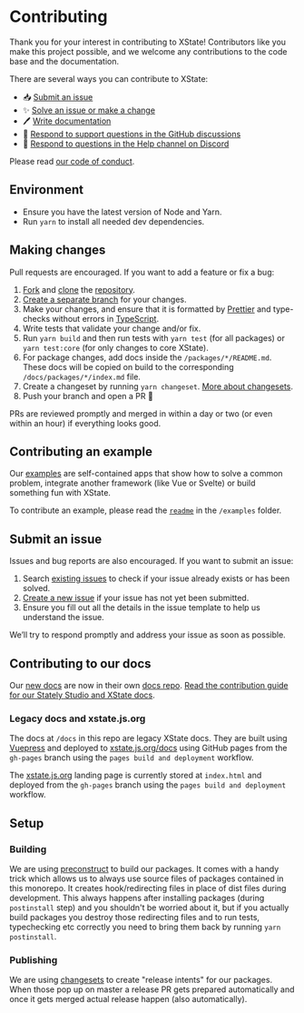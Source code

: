 # Contributing

Thank you for your interest in contributing to XState! Contributors like you make this project possible, and we welcome any contributions to the code base and the documentation.

There are several ways you can contribute to XState:

- 📥 [Submit an issue](#submit-an-issue)
- ✨ [Solve an issue or make a change](#making-changes)
- 🖊️ [Write documentation](https://github.com/statelyai/docs)
- 💬 [Respond to support questions in the GitHub discussions](https://github.com/statelyai/xstate/discussions)
- 🛟 [Respond to questions in the Help channel on Discord](https://discord.gg/xstate)

Please read [our code of conduct](https://github.com/statelyai/xstate/blob/main/CODE_OF_CONDUCT.md).

## Environment

- Ensure you have the latest version of Node and Yarn.
- Run `yarn` to install all needed dev dependencies.

## Making changes

Pull requests are encouraged. If you want to add a feature or fix a bug:

1. [Fork](https://docs.github.com/en/github/getting-started-with-github/fork-a-repo) and [clone](https://docs.github.com/en/github/creating-cloning-and-archiving-repositories/cloning-a-repository) the [repository](https://github.com/statelyai/xstate).
2. [Create a separate branch](https://docs.github.com/en/desktop/contributing-and-collaborating-using-github-desktop/managing-branches) for your changes.
3. Make your changes, and ensure that it is formatted by [Prettier](https://prettier.io) and type-checks without errors in [TypeScript](https://www.typescriptlang.org/).
4. Write tests that validate your change and/or fix.
5. Run `yarn build` and then run tests with `yarn test` (for all packages) or `yarn test:core` (for only changes to core XState).
6. For package changes, add docs inside the `/packages/*/README.md`. These docs will be copied on build to the corresponding `/docs/packages/*/index.md` file.
7. Create a changeset by running `yarn changeset`. [More about changesets](https://github.com/atlassian/changesets).
8. Push your branch and open a PR 🚀

PRs are reviewed promptly and merged in within a day or two (or even within an hour) if everything looks good.

## Contributing an example

Our [examples](https://github.com/statelyai/xstate/tree/main/examples) are self-contained apps that show how to solve a common problem, integrate another framework (like Vue or Svelte) or build something fun with XState.

To contribute an example, please read the [`readme`](https://github.com/statelyai/xstate/blob/main/examples/readme.md) in the `/examples` folder.

## Submit an issue

Issues and bug reports are also encouraged. If you want to submit an issue:

1. Search [existing issues](https://github.com/statelyai/xstate/issues) to check if your issue already exists or has been solved.
2. [Create a new issue](https://github.com/statelyai/xstate/issues/new/choose) if your issue has not yet been submitted.
3. Ensure you fill out all the details in the issue template to help us understand the issue.

We’ll try to respond promptly and address your issue as soon as possible.

## Contributing to our docs

Our [new docs](https://stately.ai/docs) are now in their own [docs repo](https://github.com/statelyai/docs). [Read the contribution guide for our Stately Studio and XState docs](https://github.com/statelyai/docs/blob/main/CONTRIBUTING.md).

### Legacy docs and xstate.js.org

The docs at `/docs` in this repo are legacy XState docs. They are built using [Vuepress](https://vuepress.vuejs.org) and deployed to [xstate.js.org/docs](https://xstate.js.org/docs) using GitHub pages from the `gh-pages` branch using the `pages build and deployment` workflow.

The [xstate.js.org](https://xstate.js.org) landing page is currently stored at `index.html` and deployed from the `gh-pages` branch using the `pages build and deployment` workflow.

## Setup

### Building

We are using [preconstruct](https://preconstruct.tools/) to build our packages. It comes with a handy trick which allows us to always use source files of packages contained in this monorepo. It creates hook/redirecting files in place of dist files during development. This always happens after installing packages (during `postinstall` step) and you shouldn't be worried about it, but if you actually build packages you destroy those redirecting files and to run tests, typechecking etc correctly you need to bring them back by running `yarn postinstall`.

### Publishing

We are using [changesets](https://github.com/atlassian/changesets) to create "release intents" for our packages. When those pop up on master a release PR gets prepared automatically and once it gets merged actual release happen (also automatically).
